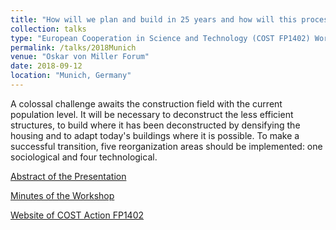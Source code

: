 ```yaml
---
title: "How will we plan and build in 25 years and how will this process be regulated?"
collection: talks
type: "European Cooperation in Science and Technology (COST FP1402) Workshop"
permalink: /talks/2018Munich
venue: "Oskar von Miller Forum"
date: 2018-09-12
location: "Munich, Germany"
---
```


A colossal challenge awaits the construction field with the current population level. It will be necessary to deconstruct the less efficient structures, to build where it has been deconstructed by densifying the housing and to adapt today's buildings where it is possible. To make a successful transition, five reorganization areas should be implemented: one sociological and four technological.

[Abstract of the Presentation](http://gamerro.github.io/files/COSTMunich.pdf)

[Minutes of the Workshop](http://gamerro.github.io/files/COSTMunichMinute.pdf)

[Website of COST Action FP1402](http://www.costfp1402.tum.de/home/)
